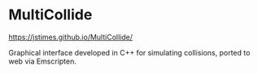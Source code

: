 # MultiCollide
https://jstimes.github.io/MultiCollide/

Graphical interface developed in C++ for simulating collisions, ported to web via Emscripten.
